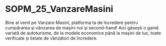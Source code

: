 # SOPM_25_VanzareMasini
Bine ai venit pe Vanzare Masini, platforma ta de încredere pentru cumpărarea și vânzarea de mașini noi și second-hand! Aici găsești o gamă variată de autoturisme, de la modele economice până la mașini de lux, toate verificate și listate de vânzători de încredere.
